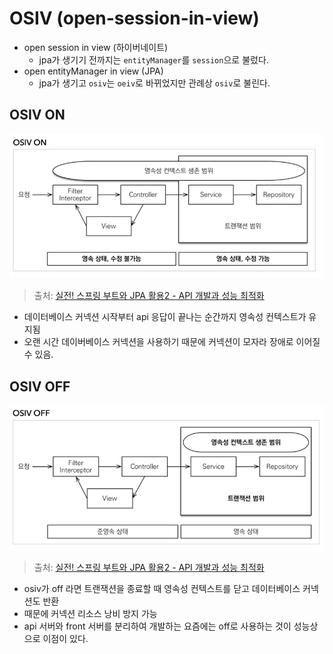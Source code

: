 # OSIV (open-session-in-view)
- open session in view (하이버네이트)
  - jpa가 생기기 전까지는 ```entityManager```를 ```session```으로 불렀다.
- open entityManager in view (JPA)
  - jpa가 생기고 ```osiv```는 ```oeiv```로 바뀌었지만 관례상 ```osiv```로 불린다.

## OSIV ON
![img_10.png](img_10.png)
> 출처: [실전! 스프링 부트와 JPA 활용2 - API 개발과 성능 최적화](https://www.inflearn.com/course/%EC%8A%A4%ED%94%84%EB%A7%81%EB%B6%80%ED%8A%B8-JPA-API%EA%B0%9C%EB%B0%9C-%EC%84%B1%EB%8A%A5%EC%B5%9C%EC%A0%81%ED%99%94/dashboard)
- 데이터베이스 커넥션 시작부터 api 응답이 끝나는 순간까지 영속성 컨텍스트가 유지됨
- 오랜 시간 데이버베이스 커넥션을 사용하기 때문에 커넥션이 모자라 장애로 이어질 수 있음.

## OSIV OFF
![img_12.png](img_12.png)
> 출처: [실전! 스프링 부트와 JPA 활용2 - API 개발과 성능 최적화](https://www.inflearn.com/course/%EC%8A%A4%ED%94%84%EB%A7%81%EB%B6%80%ED%8A%B8-JPA-API%EA%B0%9C%EB%B0%9C-%EC%84%B1%EB%8A%A5%EC%B5%9C%EC%A0%81%ED%99%94/dashboard)
- osiv가 off 라면 트랜잭션을 종료할 때 영속성 컨텍스트를 닫고 데이터베이스 커넥션도 반환
- 때문에 커넥션 리소스 낭비 방지 가능
- api 서버와 front 서버를 분리하여 개발하는 요즘에는 off로 사용하는 것이 성능상으로 이점이 있다.